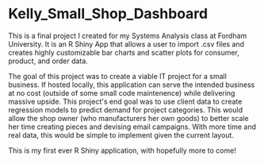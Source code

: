 # Kelly_Small_Shop_Dashboard
This is a final project I created for my Systems Analysis class at Fordham University. It is an R Shiny App that allows a user to import .csv files and creates highly customizable bar charts and scatter plots for consumer, product, and order data. 

The goal of this project was to create a viable IT project for a small business. If hosted locally, this application can serve the intended business at no cost (outside of some small code maintenence) while delivering massive upside. This project's end goal was to use client data to create regression models to predict demand for project categories. This would allow the shop owner (who manufacturers her own goods) to better scale her time creating pieces and devising email campaigns. With more time and real data, this would be simple to implement given the current layout.

This is my first ever R Shiny application, with hopefully more to come!
